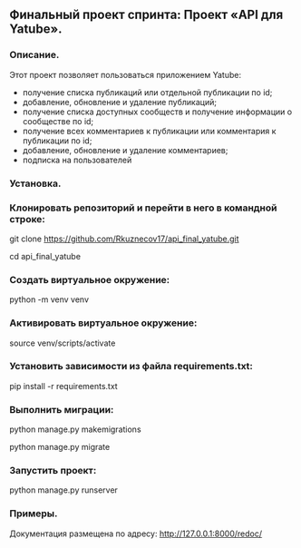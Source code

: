 ## Финальный проект спринта: Проект «API для Yatube».

### Описание.

Этот проект позволяет пользоваться приложением Yatube:
* получение списка публикаций или отдельной публикации по id;
* добавление, обновление и удаление публикаций;
* получение списка доступных сообществ и получение информации о сообществе по id;
* получение всех комментариев к публикации или комментария к публикации по id;
* добавление, обновление и удаление комментариев;
* подписка на пользователей

### Установка.

### Клонировать репозиторий и перейти в него в командной строке:

git clone https://github.com/Rkuznecov17/api_final_yatube.git

cd api_final_yatube

### Cоздать виртуальное окружение:

python -m venv venv

### Активировать виртуальное окружение:

source venv/scripts/activate

### Установить зависимости из файла requirements.txt:

pip install -r requirements.txt

### Выполнить миграции:

python manage.py makemigrations

python manage.py migrate

### Запустить проект:

python manage.py runserver

### Примеры.

Документация размещена по адресу:
http://127.0.0.1:8000/redoc/
